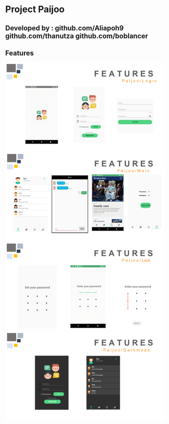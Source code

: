 # Project Paijoo 
## Developed by :  github.com/Aliapoh9  github.com/thanutza  github.com/boblancer


## Features

![Image of login features](https://github.com/thanutza/paijoo-client/blob/master/images/paijoo_login2.PNG)
![Image of main features](https://github.com/thanutza/paijoo-client/blob/master/images/paijoo_main2.PNG)
![Image of lock features](https://github.com/thanutza/paijoo-client/blob/master/images/paijoo_lock2.PNG)
![Image of darkmode features](https://github.com/thanutza/paijoo-client/blob/master/images/paijoo_darkmode.PNG)
